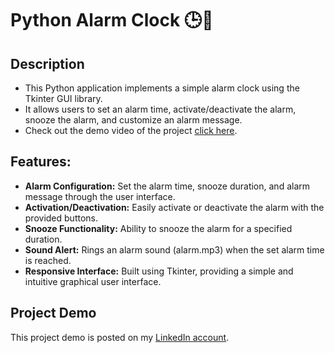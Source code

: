 # Python Alarm Clock 🕒🔔

## Description
* This Python application implements a simple alarm clock using the Tkinter GUI library.
* It allows users to set an alarm time, activate/deactivate the alarm, snooze the alarm, and customize an alarm message.
* Check out the demo video of the project [click here](https://www.linkedin.com/feed/update/urn:li:activity:7131875541837627393/).

## Features:
* **Alarm Configuration:** Set the alarm time, snooze duration, and alarm message through the user interface.
* **Activation/Deactivation:** Easily activate or deactivate the alarm with the provided buttons.
* **Snooze Functionality:** Ability to snooze the alarm for a specified duration.
* **Sound Alert:** Rings an alarm sound (alarm.mp3) when the set alarm time is reached.
* **Responsive Interface:** Built using Tkinter, providing a simple and intuitive graphical user interface.

## Project Demo
This project demo is posted on my [LinkedIn account](https://www.linkedin.com/feed/update/urn:li:activity:7131875541837627393/).
